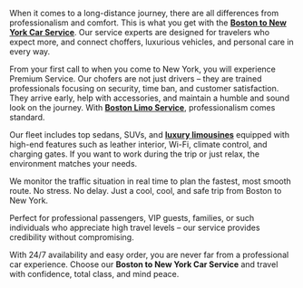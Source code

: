 <p><span style="font-weight: 400;">When it comes to a long-distance journey, there are all differences from professionalism and comfort. This is what you get with the </span><a href="https://hayyatlimoservice.com/boston-to-new-york-car-service"><strong>Boston to New York Car Service</strong></a><span style="font-weight: 400;">. Our service experts are designed for travelers who expect more, and connect choffers, luxurious vehicles, and personal care in every way.</span></p>
<p><span style="font-weight: 400;">From your first call to when you come to New York, you will experience Premium Service. Our chofers are not just drivers &ndash; they are trained professionals focusing on security, time ban, and customer satisfaction. They arrive early, help with accessories, and maintain a humble and sound look on the journey. With </span><a href="https://hayyatlimoservice.com/"><strong>Boston Limo Service</strong></a><span style="font-weight: 400;">, professionalism comes standard.</span></p>
<p><span style="font-weight: 400;">Our fleet includes top sedans, SUVs, and </span><a href="https://hayyatlimoservice.com/blog/14-dreamy-and-luxury-limousines-to-hire-at-us-airports"><strong>luxury limousines</strong></a><span style="font-weight: 400;"> equipped with high-end features such as leather interior, Wi-Fi, climate control, and charging gates. If you want to work during the trip or just relax, the environment matches your needs.</span></p>
<p><span style="font-weight: 400;">We monitor the traffic situation in real time to plan the fastest, most smooth route. No stress. No delay. Just a cool, cool, and safe trip from Boston to New York.</span></p>
<p><span style="font-weight: 400;">Perfect for professional passengers, VIP guests, families, or such individuals who appreciate high travel levels &ndash; our service provides credibility without compromising.</span></p>
<p><span style="font-weight: 400;">With 24/7 availability and easy order, you are never far from a professional car experience. Choose our </span><strong>Boston to New York Car Service</strong><span style="font-weight: 400;"> and travel with confidence, total class, and mind peace.</span></p>
